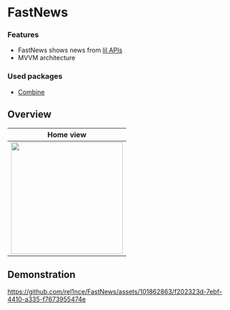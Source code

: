 # FastNews
### Features
- FastNews shows news from [lil APIs](https://lil.software/api/)
- MVVM architecture

### Used packages
- [Combine](https://developer.apple.com/documentation/combine)

## Overview
| Home view |
|-----------|
|<img src="https://github.com/rel1nce/FastNews/assets/101862863/4c99c02e-ead3-4dda-859a-de20d0a45db8" width="250">|
## Demonstration
https://github.com/rel1nce/FastNews/assets/101862863/f202323d-7ebf-4410-a335-f7673955474e

